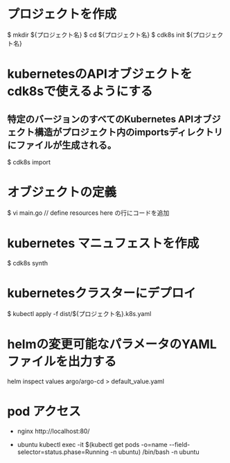 # プロジェクトを作成
$ mkdir ${プロジェクト名}
$ cd ${プロジェクト名}
$ cdk8s init ${プロジェクト名}

# kubernetesのAPIオブジェクトをcdk8sで使えるようにする
## 特定のバージョンのすべてのKubernetes APIオブジェクト構造がプロジェクト内のimportsディレクトリにファイルが生成される。
$ cdk8s import

# オブジェクトの定義
$ vi main.go
// define resources here
の行にコードを追加

# kubernetes マニュフェストを作成
$ cdk8s synth

# kubernetesクラスターにデプロイ
$ kubectl apply -f dist/${プロジェクト名}.k8s.yaml

# helmの変更可能なパラメータのYAMLファイルを出力する
helm inspect values argo/argo-cd > default_value.yaml

# pod アクセス
- nginx
http://localhost:80/

- ubuntu
kubectl exec -it $(kubectl get pods -o=name --field-selector=status.phase=Running -n ubuntu) /bin/bash -n ubuntu
